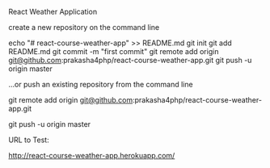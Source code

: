React Weather Application



create a new repository on the command line

echo "# react-course-weather-app" >> README.md
git init
git add README.md
git commit -m "first commit"
git remote add origin git@github.com:prakasha4php/react-course-weather-app.git
git push -u origin master


…or push an existing repository from the command line


git remote add origin git@github.com:prakasha4php/react-course-weather-app.git

git push -u origin master

URL to Test:

http://react-course-weather-app.herokuapp.com/
